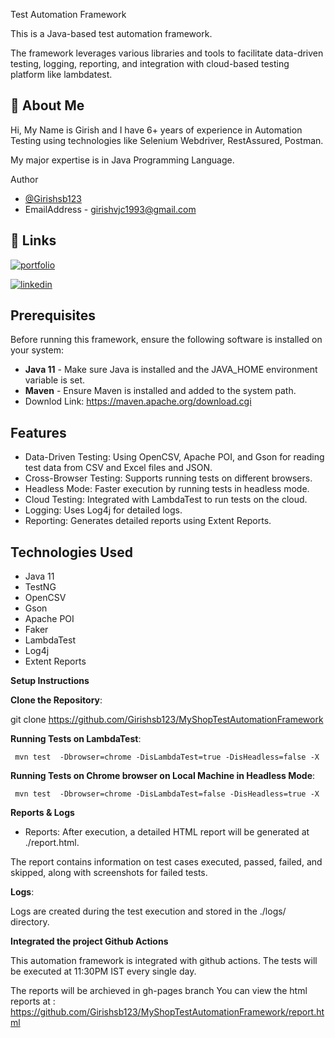 Test Automation Framework

This is a Java-based test automation framework.

The framework leverages various libraries and tools to facilitate data-driven testing, logging, reporting, and integration with cloud-based testing platform like lambdatest.

## 🚀 About Me
Hi, My Name is Girish and I have 6+ years of experience in Automation Testing using technologies like Selenium Webdriver, RestAssured, Postman.

My major expertise is in Java Programming Language.

Author

- [@Girishsb123](https://github.com/Girishsb123)
-  EmailAddress - girishvjc1993@gmail.com

## 🔗 Links
[![portfolio](https://img.shields.io/badge/my_portfolio-000?style=for-the-badge&logo=ko-fi&logoColor=white)](https://github.com/Girishsb123)

[![linkedin](https://img.shields.io/badge/linkedin-0A66C2?style=for-the-badge&logo=linkedin&logoColor=white)](https://www.linkedin.com/in/girish-sb-296062317/)

## Prerequisites

Before running this framework, ensure the following software is installed on your system:

- **Java 11** - Make sure Java is installed and the JAVA_HOME environment variable is set.
- **Maven** - Ensure Maven is installed and added to the system path.
- Downlod Link: https://maven.apache.org/download.cgi

## Features

- Data-Driven Testing: Using OpenCSV, Apache POI, and Gson for reading test data from CSV and Excel files and JSON.
- Cross-Browser Testing: Supports running tests on different browsers.
- Headless Mode: Faster execution by running tests in headless mode.
- Cloud Testing: Integrated with LambdaTest to run tests on the cloud.
- Logging: Uses Log4j for detailed logs.
- Reporting: Generates detailed reports using Extent Reports.

## Technologies Used

- Java 11
- TestNG
- OpenCSV
- Gson
- Apache POI
- Faker
- LambdaTest
- Log4j
- Extent Reports

**Setup Instructions**

**Clone the Repository**:

  git clone https://github.com/Girishsb123/MyShopTestAutomationFramework

**Running Tests on LambdaTest**:

     mvn test  -Dbrowser=chrome -DisLambdaTest=true -DisHeadless=false -X
**Running Tests on Chrome browser on Local Machine in Headless Mode**:

     mvn test  -Dbrowser=chrome -DisLambdaTest=false -DisHeadless=true -X

**Reports & Logs**

- Reports: After execution, a detailed HTML report will be generated at ./report.html.

The report contains information on test cases executed, passed, failed, and skipped, along with screenshots for failed tests.

**Logs**:

Logs are created during the test execution and stored in the ./logs/ directory.

**Integrated the project Github Actions**

This automation framework is integrated with github actions. The tests will be executed at 11:30PM IST every single day.

The reports will be archieved in gh-pages branch You can view the html reports at : https://github.com/Girishsb123/MyShopTestAutomationFramework/report.html


